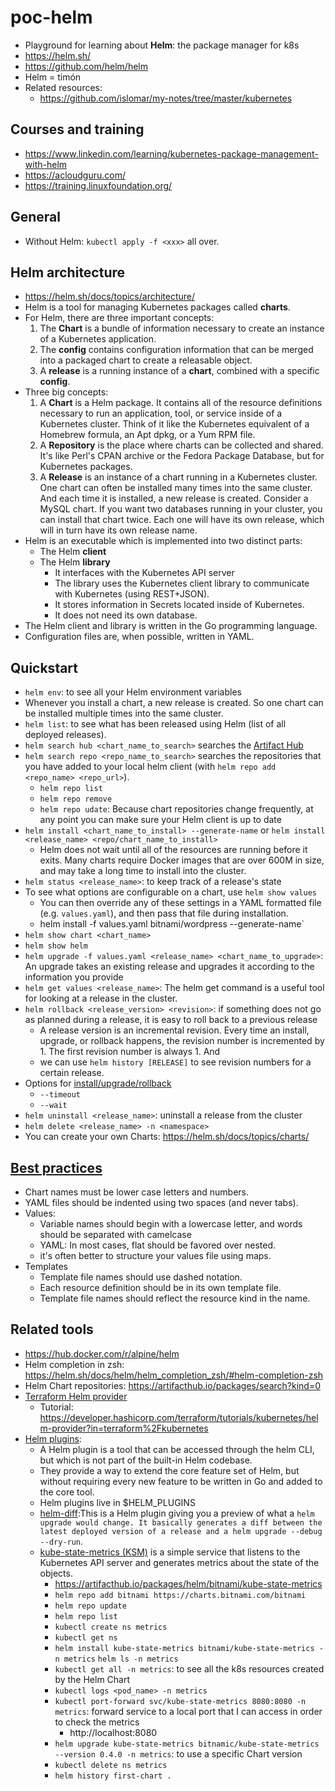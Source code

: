 # poc-helm
- Playground for learning about **Helm**: the package manager for k8s
- https://helm.sh/
- https://github.com/helm/helm
- Helm = timón
- Related resources:
  - https://github.com/islomar/my-notes/tree/master/kubernetes

## Courses and training
- https://www.linkedin.com/learning/kubernetes-package-management-with-helm
- https://acloudguru.com/
- https://training.linuxfoundation.org/

## General
- Without Helm: `kubectl apply -f <xxx>` all over.

## Helm architecture
- https://helm.sh/docs/topics/architecture/
- Helm is a tool for managing Kubernetes packages called **charts**.
- For Helm, there are three important concepts:
  1. The **Chart** is a bundle of information necessary to create an instance of a Kubernetes application.
  2. The **config** contains configuration information that can be merged into a packaged chart to create a releasable object.
  3. A **release** is a running instance of a **chart**, combined with a specific **config**.
- Three big concepts:
  1. A **Chart** is a Helm package. It contains all of the resource definitions necessary to run an application, tool, or service inside of a Kubernetes cluster. Think of it like the Kubernetes equivalent of a Homebrew formula, an Apt dpkg, or a Yum RPM file.
  2. A **Repository** is the place where charts can be collected and shared. It's like Perl's CPAN archive or the Fedora Package Database, but for Kubernetes packages.
  3. A **Release** is an instance of a chart running in a Kubernetes cluster. One chart can often be installed many times into the same cluster. And each time it is installed, a new release is created. Consider a MySQL chart. If you want two databases running in your cluster, you can install that chart twice. Each one will have its own release, which will in turn have its own release name.
- Helm is an executable which is implemented into two distinct parts:
  - The Helm **client**
  - The Helm **library**
    - It interfaces with the Kubernetes API server
    - The library uses the Kubernetes client library to communicate with Kubernetes (using REST+JSON).
    - It stores information in Secrets located inside of Kubernetes. 
    - It does not need its own database.
- The Helm client and library is written in the Go programming language.
- Configuration files are, when possible, written in YAML.

## Quickstart
- `helm env`: to see all your Helm environment variables
- Whenever you install a chart, a new release is created. So one chart can be installed multiple times into the same cluster.
- `helm list`: to see what has been released using Helm (list of all deployed releases).
- `helm search hub <chart_name_to_search>` searches the [Artifact Hub](https://artifacthub.io/packages/search?kind=0)
- `helm search repo <repo_name_to_search>` searches the repositories that you have added to your local helm client (with `helm repo add <repo_name> <repo_url>`).
  - `helm repo list`
  - `helm repo remove`
  - `helm repo udate`: Because chart repositories change frequently, at any point you can make sure your Helm client is up to date
- `helm install <chart_name_to_install> --generate-name` or `helm install <release_name> <repo/chart_name_to_install>`
  - Helm does not wait until all of the resources are running before it exits. Many charts require Docker images that are over 600M in size, and may take a long time to install into the cluster.
- `helm status <release_name>`: to keep track of a release's state
- To see what options are configurable on a chart, use `helm show values`
  - You can then override any of these settings in a YAML formatted file (e.g. `values.yaml`), and then pass that file during installation.
  - helm install -f values.yaml bitnami/wordpress --generate-name`
- `helm show chart <chart_name>`
- `helm show helm`
- `helm upgrade -f values.yaml <release_name> <chart_name_to_upgrade>`: An upgrade takes an existing release and upgrades it according to the information you provide
- `helm get values <release_name>`: The helm get command is a useful tool for looking at a release in the cluster.
- `helm rollback <release_version> <revision>`: if something does not go as planned during a release, it is easy to roll back to a previous release
  - A release version is an incremental revision. Every time an install, upgrade, or rollback happens, the revision number is incremented by 1. The first revision number is always 1. And 
  - we can use `helm history [RELEASE]` to see revision numbers for a certain release.
- Options for [install/upgrade/rollback](https://helm.sh/docs/intro/using_helm/#helpful-options-for-installupgraderollback)
  - `--timeout`
  - `--wait`
- `helm uninstall <release_name>`: uninstall a release from the cluster
- `helm delete <release_name> -n <namespace>`
- You can create your own Charts: https://helm.sh/docs/topics/charts/

## [Best practices](https://helm.sh/docs/chart_best_practices)
- Chart names must be lower case letters and numbers.
- YAML files should be indented using two spaces (and never tabs).
- Values:
  - Variable names should begin with a lowercase letter, and words should be separated with camelcase
  - YAML: In most cases, flat should be favored over nested.
  - it's often better to structure your values file using maps.
- Templates
  - Template file names should use dashed notation.
  - Each resource definition should be in its own template file.
  - Template file names should reflect the resource kind in the name.

## Related tools
- https://hub.docker.com/r/alpine/helm
- Helm completion in zsh: https://helm.sh/docs/helm/helm_completion_zsh/#helm-completion-zsh
- Helm Chart repositories: https://artifacthub.io/packages/search?kind=0
- [Terraform Helm provider](https://registry.terraform.io/providers/hashicorp/helm/latest/docs)
  - Tutorial: https://developer.hashicorp.com/terraform/tutorials/kubernetes/helm-provider?in=terraform%2Fkubernetes
- [Helm plugins](https://helm.sh/docs/topics/plugins/): 
  - A Helm plugin is a tool that can be accessed through the helm CLI, but which is not part of the built-in Helm codebase.
  - They provide a way to extend the core feature set of Helm, but without requiring every new feature to be written in Go and added to the core tool.
  - Helm plugins live in $HELM_PLUGINS
  - [helm-diff](https://github.com/databus23/helm-diff):This is a Helm plugin giving you a preview of what a `helm upgrade would change. It basically generates a diff between the latest deployed version of a release and a helm upgrade --debug --dry-run`.
  - [kube-state-metrics (KSM)](https://github.com/kubernetes/kube-state-metrics) is a simple service that listens to the Kubernetes API server and generates metrics about the state of the objects.
    - https://artifacthub.io/packages/helm/bitnami/kube-state-metrics
    - `helm repo add bitnami https://charts.bitnami.com/bitnami`
    - `helm repo update`
    - `helm repo list`
    - `kubectl create ns metrics`
    - `kubectl get ns`
    - `helm install kube-state-metrics bitnami/kube-state-metrics -n metrics`
    `helm ls -n metrics`
    - `kubectl get all -n metrics`: to see all the k8s resources created by the Helm Chart
    - `kubectl logs <pod_name> -n metrics`
    - `kubectl port-forward svc/kube-state-metrics 8080:8080 -n metrics`: forward service to a local port that I can access in order to check the metrics
      - http://localhost:8080
    - `helm upgrade kube-state-metrics bitnamic/kube-state-metrics --version 0.4.0 -n metrics`: to use a specific Chart version
    - `kubectl delete ns metrics`
    - `helm history first-chart .`